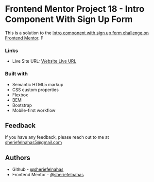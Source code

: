 # Frontend Mentor Project 18 - Intro Component With Sign Up Form

This is a solution to the [Intro component with sign up form challenge on Frontend Mentor](https://www.frontendmentor.io/challenges/intro-component-with-signup-form-5cf91bd49edda32581d28fd1). F

### Links

- Live Site URL: [Website Live URL](https://sherief-elnahas-fem-intro-sign-up.netlify.app/)

### Built with

- Semantic HTML5 markup
- CSS custom properties
- Flexbox
- BEM
- Bootstrap
- Mobile-first workflow



## Feedback

If you have any feedback, please reach out to me at sheriefelnahas5@gmail.com

## Authors

- Github - [@sheriefelnahas](https://github.com/SheriefElnahas)
- Frontend Mentor - [@sheriefelnahas](https://www.frontendmentor.io/profile/SheriefElnahas)
